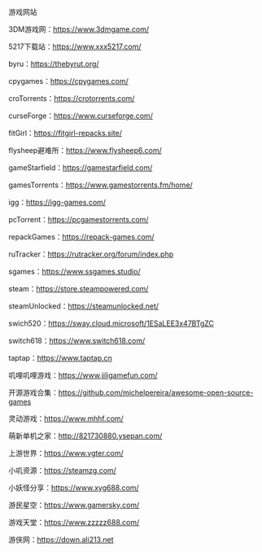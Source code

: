 游戏网站

3DM游戏网：https://www.3dmgame.com/	

5217下载站：https://www.xxx5217.com/	

byru：https://thebyrut.org/	

cpygames：https://cpygames.com/	

croTorrents：https://crotorrents.com/	

curseForge：https://www.curseforge.com/

fitGirl：https://fitgirl-repacks.site/	

flysheep避难所：https://www.flysheep6.com/

gameStarfield：https://gamestarfield.com/

gamesTorrents：https://www.gamestorrents.fm/home/

igg：https://igg-games.com/

pcTorrent：https://pcgamestorrents.com/	

repackGames：https://repack-games.com/	

ruTracker：https://rutracker.org/forum/index.php

sgames：https://www.ssgames.studio/

steam：https://store.steampowered.com/	

steamUnlocked：https://steamunlocked.net/

swich520：https://sway.cloud.microsoft/1ESaLEE3x47BTgZC

switch618：https://www.switch618.com/	

taptap：https://www.taptap.cn	

叽哩叽哩游戏：https://www.jiligamefun.com/	

开源游戏合集：https://github.com/michelpereira/awesome-open-source-games

灵动游戏：https://www.mhhf.com/	

萌新单机之家：http://821730880.ysepan.com/	

上游世界：https://www.vgter.com/	

小叽资源：https://steamzg.com/

小妖怪分享：https://www.xyg688.com/

游民星空：https://www.gamersky.com/	

游戏天堂：https://www.zzzzz688.com/	

游侠网：https://down.ali213.net	
